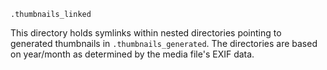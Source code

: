 
`.thumbnails_linked`

This directory holds symlinks within nested directories pointing to generated thumbnails in `.thumbnails_generated`. The directories are based on year/month as determined by the media file's EXIF data.

